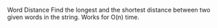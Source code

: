 Word Distance
Find the longest and the shortest distance between two given words in the string.
Works for O(n) time.